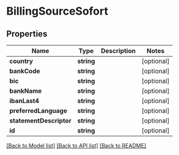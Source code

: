 # BillingSourceSofort

## Properties
Name | Type | Description | Notes
------------ | ------------- | ------------- | -------------
**country** | **string** |  | [optional] 
**bankCode** | **string** |  | [optional] 
**bic** | **string** |  | [optional] 
**bankName** | **string** |  | [optional] 
**ibanLast4** | **string** |  | [optional] 
**preferredLanguage** | **string** |  | [optional] 
**statementDescriptor** | **string** |  | [optional] 
**id** | **string** |  | [optional] 

[[Back to Model list]](../README.md#documentation-for-models) [[Back to API list]](../README.md#documentation-for-api-endpoints) [[Back to README]](../README.md)


